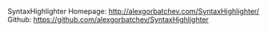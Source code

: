 SyntaxHighlighter Homepage: http://alexgorbatchev.com/SyntaxHighlighter/
Github: https://github.com/alexgorbatchev/SyntaxHighlighter